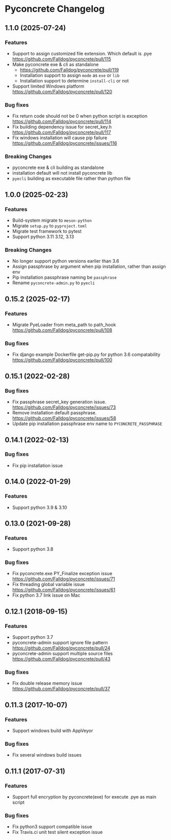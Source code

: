 # Pyconcrete Changelog

## 1.1.0 (2025-07-24)

### Features
* Support to assign customized file extension. Which default is .pye https://github.com/Falldog/pyconcrete/pull/115
* Make pyconcrete exe & cli as standalone
  * https://github.com/Falldog/pyconcrete/pull/119
  * Installation support to assign `mode` as `exe` or `lib`
  * Installation support to determine `install-cli` or not
* Support limited Windows platform https://github.com/Falldog/pyconcrete/pull/120

### Bug fixes
* Fix return code should not be 0 when python script is exception https://github.com/Falldog/pyconcrete/pull/114
* Fix building dependency issue for secret_key.h https://github.com/Falldog/pyconcrete/pull/117
* Fix windows installation will cause pip failure https://github.com/Falldog/pyconcrete/issues/116

### Breaking Changes
* pyconcrete exe & cli building as standalone
* installation default will not install pyconcrete lib
* `pyecli` building as executable file rather than python file


## 1.0.0 (2025-02-23)

### Features
* Build-system migrate to `meson-python`
* Migrate `setup.py` to `pyproject.toml`
* Migrate test framework to pytest
* Support python 3.11 3.12, 3.13

### Breaking Changes
* No longer support python versions earlier than 3.6
* Assign passphrase by argument when pip installation, rather than assign env
* Pip installation passphrase naming be `passphrase`
* Rename `pyconcrete-admin.py` to `pyecli`



## 0.15.2 (2025-02-17)

### Features
* Migrate PyeLoader from meta_path to path_hook https://github.com/Falldog/pyconcrete/pull/108

### Bug fixes
* Fix django example Dockerfile get-pip.py for python 3.6 compatability https://github.com/Falldog/pyconcrete/pull/100



## 0.15.1 (2022-02-28)

### Bug fixes
* Fix passphrase secret_key generation issue. https://github.com/Falldog/pyconcrete/issues/73
* Remove installation default passphrase. https://github.com/Falldog/pyconcrete/issues/58
* Update pip installation passphrase env name to `PYCONCRETE_PASSPHRASE`



## 0.14.1 (2022-02-13)

### Bug fixes
* Fix pip installation issue



## 0.14.0 (2022-01-29)

### Features
* Support python 3.9 & 3.10



## 0.13.0 (2021-09-28)

### Features
* Support python 3.8

### Bug fixes
* Fix pyconcrete.exe PY_Finalize exception issue https://github.com/Falldog/pyconcrete/issues/71
* Fix threading global variable issue https://github.com/Falldog/pyconcrete/issues/61
* Fix python 3.7 link issue on Mac



## 0.12.1 (2018-09-15)

### Features
* Support python 3.7
* pyconcrete-admin support ignore file pattern https://github.com/Falldog/pyconcrete/pull/24
* pyconcrete-admin support multiple source files https://github.com/Falldog/pyconcrete/pull/43

### Bug fixes
* Fix double release memory issue https://github.com/Falldog/pyconcrete/pull/37



## 0.11.3 (2017-10-07)

### Features
* Support windows build with AppVeyor

### Bug fixes
* Fix several windows build issues



## 0.11.1 (2017-07-31)

### Features
* Support full encryption by pyconcrete(exe) for execute .pye as main script

### Bug fixes
* Fix python3 support compatible issue
* Fix Travis.ci unit test silent exception issue
